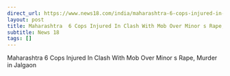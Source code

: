 ```yaml
---
direct_url: https://www.news18.com/india/maharashtra-6-cops-injured-in-clash-with-mob-over-minors-rape-murder-in-jalgaon-8939535.html
layout: post
title: Maharashtra  6 Cops Injured In Clash With Mob Over Minor s Rape, Murder in Jalgaon
subtitle: News 18
tags: []
---
```


Maharashtra  6 Cops Injured In Clash With Mob Over Minor s Rape, Murder in Jalgaon
